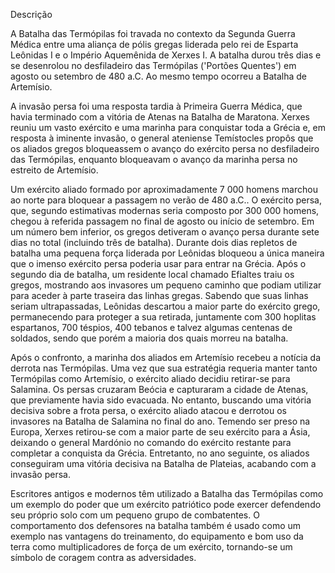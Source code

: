 Descrição

A Batalha das Termópilas foi travada no contexto da Segunda Guerra Médica entre uma aliança de pólis gregas liderada pelo rei de Esparta Leônidas I e o Império Aquemênida de Xerxes I. A batalha durou três dias e se desenrolou no desfiladeiro das Termópilas ('Portões Quentes') em agosto ou setembro de 480 a.C. Ao mesmo tempo ocorreu a Batalha de Artemísio.

A invasão persa foi uma resposta tardia à Primeira Guerra Médica, que havia terminado com a vitória de Atenas na Batalha de Maratona. Xerxes reuniu um vasto exército e uma marinha para conquistar toda a Grécia e, em resposta à iminente invasão, o general ateniense Temístocles propôs que os aliados gregos bloqueassem o avanço do exército persa no desfiladeiro das Termópilas, enquanto bloqueavam o avanço da marinha persa no estreito de Artemísio.

Um exército aliado formado por aproximadamente 7 000 homens marchou ao norte para bloquear a passagem no verão de 480 a.C.. O exército persa, que, segundo estimativas modernas seria composto por 300 000 homens, chegou à referida passagem no final de agosto ou início de setembro. Em um número bem inferior, os gregos detiveram o avanço persa durante sete dias no total (incluindo três de batalha). Durante dois dias repletos de batalha uma pequena força liderada por Leônidas bloqueou a única maneira que o imenso exército persa poderia usar para entrar na Grécia. Após o segundo dia de batalha, um residente local chamado Efialtes traiu os gregos, mostrando aos invasores um pequeno caminho que podiam utilizar para aceder à parte traseira das linhas gregas. Sabendo que suas linhas seriam ultrapassadas, Leônidas descartou a maior parte do exército grego, permanecendo para proteger a sua retirada, juntamente com 300 hoplitas espartanos, 700 téspios, 400 tebanos e talvez algumas centenas de soldados, sendo que porém a maioria dos quais morreu na batalha.

Após o confronto, a marinha dos aliados em Artemísio recebeu a notícia da derrota nas Termópilas. Uma vez que sua estratégia requeria manter tanto Termópilas como Artemísio, o exército aliado decidiu retirar-se para Salamina. Os persas cruzaram Beócia e capturaram a cidade de Atenas, que previamente havia sido evacuada. No entanto, buscando uma vitória decisiva sobre a frota persa, o exército aliado atacou e derrotou os invasores na Batalha de Salamina no final do ano. Temendo ser preso na Europa, Xerxes retirou-se com a maior parte de seu exército para a Ásia, deixando o general Mardónio no comando do exército restante para completar a conquista da Grécia. Entretanto, no ano seguinte, os aliados conseguiram uma vitória decisiva na Batalha de Plateias, acabando com a invasão persa.

Escritores antigos e modernos têm utilizado a Batalha das Termópilas como um exemplo do poder que um exército patriótico pode exercer defendendo seu próprio solo com um pequeno grupo de combatentes. O comportamento dos defensores na batalha também é usado como um exemplo nas vantagens do treinamento, do equipamento e bom uso da terra como multiplicadores de força de um exército, tornando-se um símbolo de coragem contra as adversidades.